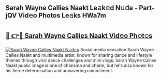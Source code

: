 ## Sarah Wayne Callies Naakt Le𝚊k𝚎d N𝚞𝚍e - Part-jQV Vid𝚎o Photos Le𝚊ks HWa7m

# <h2><a href="http://fbau67i.evod.top/?m=Sarah+Wayne+Callies+Naakt">🔗 👉🔴 Sarah Wayne Callies Naakt Vid𝚎o Ph𝚘t𝚘s</a></h2>

[![Sarah Wayne Callies Naakt N𝚞d𝚎s](https://i.imgur.com/8V9OHl7.gif)](http://fbau67i.evod.top/?m=Sarah+Wayne+Callies+Naakt)
Social media sensation Sarah Wayne Callies Naakt and multimedia artist, known for sharing dance and lifestyle themes through viral dance challenges and mini vlogs. Sarah Wayne Callies Naakt public image is one of charisma and charm, but he's also known for his fierce determination and unwavering commitment. 
